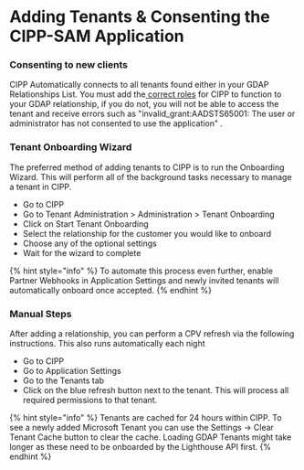 # Adding Tenants & Consenting the CIPP-SAM Application

### Consenting to new clients

CIPP Automatically connects to all tenants found either in your GDAP Relationships List. You must add the[ correct roles](../gdap/recommended-roles.md) for CIPP to function to your GDAP relationship, if you do not, you will not be able to access the tenant and receive errors such as "invalid\_grant:AADSTS65001: The user or administrator has not consented to use the application" .

### Tenant Onboarding Wizard
The preferred method of adding tenants to CIPP is to run the Onboarding Wizard. This will perform all of the background tasks necessary to manage a tenant in CIPP.

* Go to CIPP
* Go to Tenant Administration > Administration > Tenant Onboarding
* Click on Start Tenant Onboarding
* Select the relationship for the customer you would like to onboard
* Choose any of the optional settings
* Wait for the wizard to complete

{% hint style="info" %}
To automate this process even further, enable Partner Webhooks in Application Settings and newly invited tenants will automatically onboard once accepted.
{% endhint %}

### Manual Steps
After adding a relationship, you can perform a CPV refresh via the following instructions. This also runs automatically each night

* Go to CIPP
* Go to Application Settings
* Go to the Tenants tab
* Click on the blue refresh button next to the tenant. This will process all required permissions to that tenant.

{% hint style="info" %}
Tenants are cached for 24 hours within CIPP. To see a newly added Microsoft Tenant you can use the Settings -> Clear Tenant Cache button to clear the cache. Loading GDAP Tenants might take longer as these need to be onboarded by the Lighthouse API first.
{% endhint %}
